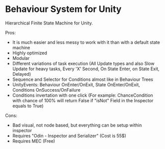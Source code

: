 # Behaviour System for Unity
Hierarchical Finite State Machine for Unity.

Pros:
- It is much easier and less messy to work with it than with a default state machine
- Highly optimized
- Modular
- Different variations of task execution (All Update types and also Slow Update for heavy tasks, Every 'X' Second, On State Enter, on State Exit, Delayed)
- Sequence and Selector for Conditions almost like in Behaviour Trees
- UnityEvents: Behaviour OnEnter/OnExit, State OnEnter/OnExit, Conditions OnSuccess/OnFailure
- Conditions invertation with one click (For example: ChanceCondition with chance of 100% will return False if "isNot" Field in the Inspector equals to True)

Cons:
- Bad visual, not node based, but everything can be setup within inspector
- Requires "Odin - Inspector and Serializer" (Cost is 55$)
- Requires MEC (Free)
